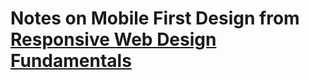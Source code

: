 # Notes on Mobile First Design from [Responsive Web Design Fundamentals](https://classroom.udacity.com/courses/ud893/lessons/3494350031/concepts/35764085970923)

